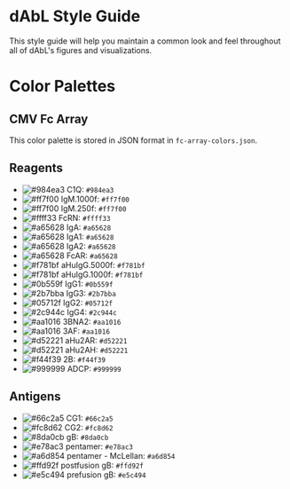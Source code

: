 # dAbL Style Guide

This style guide will help you maintain a common look and feel throughout all of dAbL's figures and visualizations. 

# Color Palettes

## CMV Fc Array

This color palette is stored in JSON format in `fc-array-colors.json`.

## Reagents
- ![#984ea3](https://placehold.it/15/984ea3/000000?text=+) C1Q: `#984ea3`
- ![#ff7f00](https://placehold.it/15/ff7f00/000000?text=+) IgM.1000f: `#ff7f00`
- ![#ff7f00](https://placehold.it/15/ff7f00/000000?text=+) IgM.250f: `#ff7f00`
- ![#ffff33](https://placehold.it/15/ffff33/000000?text=+) FcRN: `#ffff33`
- ![#a65628](https://placehold.it/15/a65628/000000?text=+) IgA: `#a65628`
- ![#a65628](https://placehold.it/15/a65628/000000?text=+) IgA1: `#a65628`
- ![#a65628](https://placehold.it/15/a65628/000000?text=+) IgA2: `#a65628`
- ![#a65628](https://placehold.it/15/a65628/000000?text=+) FcAR: `#a65628`
- ![#f781bf](https://placehold.it/15/f781bf/000000?text=+) aHuIgG.5000f: `#f781bf`
- ![#f781bf](https://placehold.it/15/f781bf/000000?text=+) aHuIgG.1000f: `#f781bf`
- ![#0b559f](https://placehold.it/15/0b559f/000000?text=+) IgG1: `#0b559f`
- ![#2b7bba](https://placehold.it/15/2b7bba/000000?text=+) IgG3: `#2b7bba`
- ![#05712f](https://placehold.it/15/05712f/000000?text=+) IgG2: `#05712f`
- ![#2c944c](https://placehold.it/15/2c944c/000000?text=+) IgG4: `#2c944c`
- ![#aa1016](https://placehold.it/15/aa1016/000000?text=+) 3BNA2: `#aa1016`
- ![#aa1016](https://placehold.it/15/aa1016/000000?text=+) 3AF: `#aa1016`
- ![#d52221](https://placehold.it/15/d52221/000000?text=+) aHu2AR: `#d52221`
- ![#d52221](https://placehold.it/15/d52221/000000?text=+) aHu2AH: `#d52221`
- ![#f44f39](https://placehold.it/15/f44f39/000000?text=+) 2B: `#f44f39`
- ![#999999](https://placehold.it/15/999999/000000?text=+) ADCP: `#999999`
## Antigens
- ![#66c2a5](https://placehold.it/15/66c2a5/000000?text=+) CG1: `#66c2a5`
- ![#fc8d62](https://placehold.it/15/fc8d62/000000?text=+) CG2: `#fc8d62`
- ![#8da0cb](https://placehold.it/15/8da0cb/000000?text=+) gB: `#8da0cb`
- ![#e78ac3](https://placehold.it/15/e78ac3/000000?text=+) pentamer: `#e78ac3`
- ![#a6d854](https://placehold.it/15/a6d854/000000?text=+) pentamer - McLellan: `#a6d854`
- ![#ffd92f](https://placehold.it/15/ffd92f/000000?text=+) postfusion gB: `#ffd92f`
- ![#e5c494](https://placehold.it/15/e5c494/000000?text=+) prefusion gB: `#e5c494`